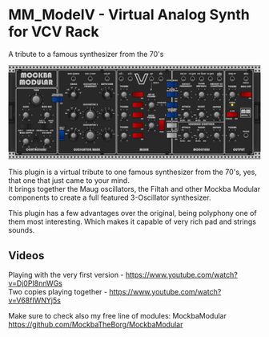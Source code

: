 # MM_ModelV - Virtual Analog Synth for VCV Rack
A tribute to a famous synthesizer from the 70's

![Alt text](./screenshot.png)

This plugin is a virtual tribute to one famous synthesizer from the 70's, yes, that one that just came to your mind.<br>
It brings together the Maug oscillators, the Filtah and other Mockba Modular components to create a full featured 3-Oscillator synthesizer.

This plugin has a few advantages over the original, being polyphony one of them most interesting. Which makes it capable of very rich pad and strings sounds.

## Videos
Playing with the very first version - https://www.youtube.com/watch?v=Dj0PI8nnWGs<br>
Two copies playing together - https://www.youtube.com/watch?v=V68fIWNYj5s

Make sure to check also my free line of modules: MockbaModular
https://github.com/MockbaTheBorg/MockbaModular
